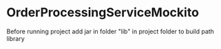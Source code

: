 # OrderProcessingServiceMockito

Before running project add jar in folder "lib" in project folder to build path library